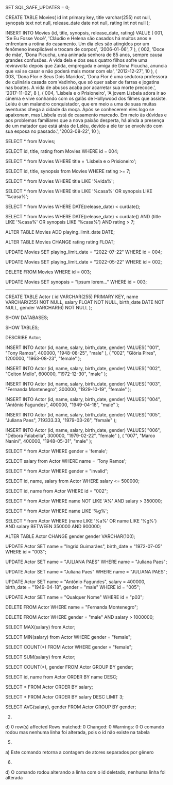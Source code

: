 SET SQL_SAFE_UPDATES = 0;

CREATE TABLE Movies(
	id int primary key,
    title varchar(255) not null,
    synopsis text not null,
    release_date date not null,
    rating int not null
);

INSERT INTO Movies (id, title, synopsis, release_date, rating)
VALUE (
	001,
    'Se Eu Fosse Você',
    'Cláudio e Helena são casados há muitos anos e enfrentam a rotina do casamento. Um dia eles são atingidos por um fenômeno inexplicável e trocam de corpos',
    '2006-01-06',
    7
), (
	002,
    'Doce de mãe',
    'Dona Picucha, uma animada senhora de 85 anos, sempre causa grandes confusões. A vida dela e dos seus quatro filhos sofre uma reviravolta depois que Zaida, empregada e amiga de Dona Picucha, anuncia que vai se casar e não poderá mais morar com ela',
    '2012-12-27',
    10
), (
	003,
    'Dona Flor e Seus Dois Maridos',
    'Dona Flor é uma sedutora professora de culinária casada com Vadinho, que só quer saber de farras e jogatina nas boates. A vida de abusos acaba por acarretar sua morte precoce.',
    '2017-11-02',
    8
), (
	004,
    'Lisbela e o Prisioneiro',
    'A jovem Lisbela adora ir ao cinema e vive sonhando com os galãs de Hollywood dos filmes que assiste. Leléu é um malandro conquistador, que em meio a uma de suas muitas aventuras chega à cidade da moça. Após se conhecerem eles logo se apaixonam, mas Lisbela está de casamento marcado. Em meio às dúvidas e aos problemas familiares que a nova paixão desperta, há ainda a presença de um matador que está atrás de Leléu, devido a ele ter se envolvido com sua esposa no passado.',
    '2003-08-22',
    10
);

SELECT * from Movies;

SELECT id, title, rating from Movies WHERE id = 004;

SELECT * from Movies WHERE title = 'Lisbela e o Prisioneiro';

SELECT id, title, synopsis from Movies WHERE rating >= 7;

SELECT * from Movies WHERE title LIKE '%vida%';

SELECT * from Movies WHERE title LIKE '%casa%' OR synopsis LIKE '%casa%';

SELECT * from Movies WHERE DATE(release_date) < curdate();

SELECT * from Movies WHERE DATE(release_date) < curdate() 
AND (title LIKE '%casa%' OR synopsis LIKE '%casa%') 
AND rating > 7;

ALTER TABLE Movies
ADD playing_limit_date DATE;

ALTER TABLE Movies
CHANGE rating rating FLOAT;

UPDATE Movies
SET playing_limit_date = "2022-07-22"
WHERE id = 004;

UPDATE Movies
SET playing_limit_date = "2022-05-22"
WHERE id = 002;

DELETE FROM Movies WHERE id = 003;

UPDATE Movies
SET synopsis = "Ipsum lorem..."
WHERE id = 003;

----------------------------------------------

CREATE TABLE Actor (
	id VARCHAR(255) PRIMARY KEY,
    name VARCHAR(255) NOT NULL,
    salary FLOAT NOT NULL,
    birth_date DATE NOT NULL,
    gender VARCHAR(6) NOT NULL
);

SHOW DATABASES;

SHOW TABLES;

DESCRIBE Actor;

INSERT INTO Actor (id, name, salary, birth_date, gender)
VALUES(
	"001",
    "Tony Ramos",
    400000,
    "1948-08-25",
    "male"
), (
	"002",
    "Glória Pires",
    1200000,
    "1963-08-23",
    "female"
);

INSERT INTO Actor (id, name, salary, birth_date, gender)
VALUES(
	"002",
    "Celton Mello",
    600000,
    "1972-12-30",
    "male"
);

INSERT INTO Actor (id, name, salary, birth_date, gender)
VALUES(
  "003", 
  "Fernanda Montenegro",
  300000,
  "1929-10-19", 
  "female"
);

INSERT INTO Actor (id, name, salary, birth_date, gender)
VALUES(
  "004",
  "Antônio Fagundes",
  400000,
  "1949-04-18", 
  "male"
);

INSERT INTO Actor (id, name, salary, birth_date, gender)
VALUES(
  "005", 
  "Juliana Paes",
  719333.33,
  "1979-03-26", 
  "female"
);

INSERT INTO Actor (id, name, salary, birth_date, gender)
VALUES(
  "006", 
  "Débora Falabella",
  300000,
  "1979-02-22", 
  "female"
), (
  "007", 
  "Marco Nanini",
  400000,
  "1948-05-31", 
  "male"
);

SELECT * from Actor WHERE gender = 'female';

SELECT salary from Actor WHERE name = 'Tony Ramos';

SELECT * from Actor WHERE gender = "invalid";

SELECT id, name, salary from Actor WHERE salary <= 500000;

SELECT id, name from Actor WHERE id = "002";

SELECT * from Actor WHERE name NOT LIKE 'A%' AND salary > 350000;

SELECT * from Actor WHERE name LIKE '%g%';

SELECT * from Actor
WHERE (name LIKE '%a%' OR name LIKE '%g%') AND salary BETWEEN 350000 AND 900000;


ALTER TABLE Actor CHANGE gender gender VARCHAR(100);

UPDATE Actor
SET name = "Ingrid Guimarães",
	birth_date = "1972-07-05"
WHERE id = "003";

UPDATE Actor
SET name = "JULIANA PAES"
WHERE name = "Juliana Paes";

UPDATE Actor
SET name = "Juliana Paes"
WHERE name = "JULIANA PAES";

UPDATE Actor
SET name = "Antônio Fagundes",
	salary = 400000,
    birth_date = "1949-04-18",
    gender = "male"
WHERE id = "005";

UPDATE Actor
SET name = "Qualquer Nome"
WHERE id = "p03";

DELETE FROM Actor WHERE name = "Fernanda Montenegro";

DELETE FROM Actor 
WHERE gender = "male" AND salary > 1000000;

SELECT MAX(salary) from Actor;

SELECT MIN(salary) from Actor
WHERE gender = "female";

SELECT COUNT(*) FROM Actor
WHERE gender = "female";

SELECT SUM(salary) from Actor;

SELECT COUNT(*), gender
FROM Actor
GROUP BY gender;

SELECT id, name from Actor ORDER BY name DESC;

SELECT * FROM Actor ORDER BY salary;

SELECT * FROM Actor ORDER BY salary DESC LIMIT 3;

SELECT AVG(salary), gender
FROM Actor
GROUP BY gender;



2.
d) 0 row(s) affected Rows matched: 0  Changed: 0  Warnings: 0
O comando rodou mas nenhuma linha foi alterada, pois o id não existe na tabela

5.
a) Este comando retorna a contagem de atores separados por gênero

6.
d) O comando rodou alterando a linha com o id deletado, nenhuma linha foi alterada